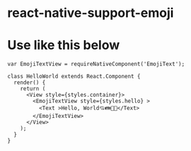 # react-native-support-emoji

# Use like this below
```
var EmojiTextView = requireNativeComponent('EmojiText');

class HelloWorld extends React.Component {
  render() {
    return (
      <View style={styles.container}>
        <EmojiTextView style={styles.hello} >
          <Text >Hello, World💘👪👿🧗</Text>
        </EmojiTextView>
      </View>
    );
  }
}
```
